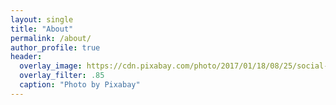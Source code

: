 ```yaml
---
layout: single
title: "About"
permalink: /about/
author_profile: true
header:
  overlay_image: https://cdn.pixabay.com/photo/2017/01/18/08/25/social-media-1989152_1280.jpg
  overlay_filter: .85
  caption: "Photo by Pixabay"
---
```

